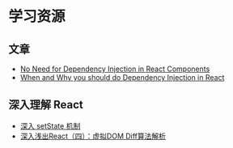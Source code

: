 # 学习资源

## 文章

- [No Need for Dependency Injection in React Components](https://medium.com/@maxheiber/no-need-for-dependency-injection-in-react-components-641182760aaa)
- [When and Why you should do Dependency Injection in React](https://dev.to/shadid12/when-and-why-you-should-do-dependency-injection-in-react-33pa)

## 深入理解 React

- [深入 setState 机制](https://github.com/sisterAn/blog/issues/26)
- [深入浅出React（四）：虚拟DOM Diff算法解析](https://www.infoq.cn/article/react-dom-diff)
